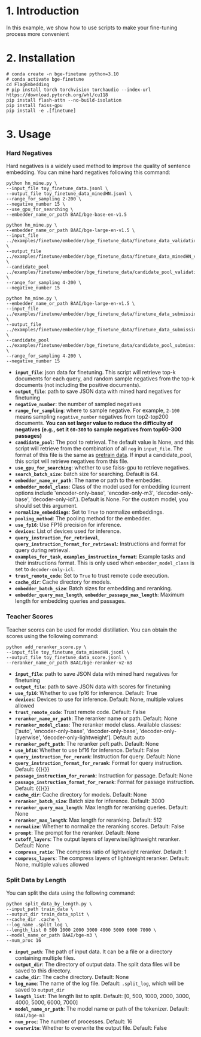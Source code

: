 # 1. Introduction

In this example, we show how to use scripts to make your fine-tuning process more convenient

# 2. Installation

```shell
# conda create -n bge-finetune python=3.10
# conda activate bge-finetune
cd FlagEmbedding
# pip install torch torchvision torchaudio --index-url https://download.pytorch.org/whl/cu118
pip install flash-attn --no-build-isolation
pip install faiss-gpu
pip install -e .[finetune]
```

# 3. Usage

### Hard Negatives

Hard negatives is a widely used method to improve the quality of sentence embedding. You can mine hard negatives following this command:

```shell
python hn_mine.py \
--input_file toy_finetune_data.jsonl \
--output_file toy_finetune_data_minedHN.jsonl \
--range_for_sampling 2-200 \
--negative_number 15 \
--use_gpu_for_searching \
--embedder_name_or_path BAAI/bge-base-en-v1.5

python hn_mine.py \
--embedder_name_or_path BAAI/bge-large-en-v1.5 \
--input_file ../examples/finetune/embedder/bge_finetune_data/finetune_data_validation.jsonl \
--output_file ../examples/finetune/embedder/bge_finetune_data/finetune_data_minedHN_validation.jsonl \
--candidate_pool ../examples/finetune/embedder/bge_finetune_data/candidate_pool_validation.jsonl \
--range_for_sampling 4-200 \
--negative_number 15

python hn_mine.py \
--embedder_name_or_path BAAI/bge-large-en-v1.5 \
--input_file ../examples/finetune/embedder/bge_finetune_data/finetune_data_submission.jsonl \
--output_file ../examples/finetune/embedder/bge_finetune_data/finetune_data_submission_minedHNjsonl \
--candidate_pool ../examples/finetune/embedder/bge_finetune_data/candidate_pool_submission.jsonl \
--range_for_sampling 4-200 \
--negative_number 15
```

- **`input_file`**: json data for finetuning. This script will retrieve top-k documents for each query, and random sample negatives from the top-k documents (not including the positive documents).
- **`output_file`**: path to save JSON data with mined hard negatives for finetuning
- **`negative_number`**: the number of sampled negatives
- **`range_for_sampling`**: where to sample negative. For example, `2-100` means sampling `negative_number` negatives from top2-top200 documents. **You can set larger value to reduce the difficulty of negatives (e.g., set it `60-300` to sample negatives from top60-300 passages)**
- **`candidate_pool`**: The pool to retrieval. The default value is None, and this script will retrieve from the combination of all `neg` in `input_file`. The format of this file is the same as [pretrain data](https://github.com/FlagOpen/FlagEmbedding/tree/master/examples/pretrain#2-data-format). If input a candidate_pool, this script will retrieve negatives from this file.
- **`use_gpu_for_searching`**: whether to use faiss-gpu to retrieve negatives.
- **`search_batch_size`**: batch size for searching. Default is 64.
- **`embedder_name_or_path`**: The name or path to the embedder.
- **`embedder_model_class`**: Class of the model used for embedding (current options include 'encoder-only-base', 'encoder-only-m3', 'decoder-only-base', 'decoder-only-icl'.). Default is None. For the custom model, you should set this argument.
- **`normalize_embeddings`**: Set to `True` to normalize embeddings.
- **`pooling_method`**: The pooling method for the embedder.
- **`use_fp16`**: Use FP16 precision for inference.
- **`devices`**: List of devices used for inference.
- **`query_instruction_for_retrieval`**, **`query_instruction_format_for_retrieval`**: Instructions and format for query during retrieval.
- **`examples_for_task`**, **`examples_instruction_format`**: Example tasks and their instructions format. This is only used when `embedder_model_class` is set to `decoder-only-icl`.
- **`trust_remote_code`**: Set to `True` to trust remote code execution.
- **`cache_dir`**: Cache directory for models.
- **`embedder_batch_size`**: Batch sizes for embedding and reranking.
- **`embedder_query_max_length`**, **`embedder_passage_max_length`**: Maximum length for embedding queries and passages.

### Teacher Scores

Teacher scores can be used for model distillation. You can obtain the scores using the following command:

```shell
python add_reranker_score.py \
--input_file toy_finetune_data_minedHN.jsonl \
--output_file toy_finetune_data_score.jsonl \
--reranker_name_or_path BAAI/bge-reranker-v2-m3
```

- **`input_file`**: path to save JSON data with mined hard negatives for finetuning
- **`output_file`**: path to save JSON data with scores for finetuning
- **`use_fp16`**: Whether to use fp16 for inference. Default: True
- **`devices`**: Devices to use for inference. Default: None, multiple values allowed
- **`trust_remote_code`**: Trust remote code. Default: False
- **`reranker_name_or_path`**: The reranker name or path. Default: None
- **`reranker_model_class`**: The reranker model class. Available classes: ['auto', 'encoder-only-base', 'decoder-only-base', 'decoder-only-layerwise', 'decoder-only-lightweight']. Default: auto
- **`reranker_peft_path`**: The reranker peft path. Default: None
- **`use_bf16`**: Whether to use bf16 for inference. Default: False
- **`query_instruction_for_rerank`**: Instruction for query. Default: None
- **`query_instruction_format_for_rerank`**: Format for query instruction. Default: {{}{}}
- **`passage_instruction_for_rerank`**: Instruction for passage. Default: None
- **`passage_instruction_format_for_rerank`**: Format for passage instruction. Default: {{}{}}
- **`cache_dir`**: Cache directory for models. Default: None
- **`reranker_batch_size`**: Batch size for inference. Default: 3000
- **`reranker_query_max_length`**: Max length for reranking queries. Default: None
- **`reranker_max_length`**: Max length for reranking. Default: 512
- **`normalize`**: Whether to normalize the reranking scores. Default: False
- **`prompt`**: The prompt for the reranker. Default: None
- **`cutoff_layers`**: The output layers of layerwise/lightweight reranker. Default: None
- **`compress_ratio`**: The compress ratio of lightweight reranker. Default: 1
- **`compress_layers`**: The compress layers of lightweight reranker. Default: None, multiple values allowed

### Split Data by Length

You can split the data using the following command:

```shell
python split_data_by_length.py \
--input_path train_data \
--output_dir train_data_split \
--cache_dir .cache \
--log_name .split_log \
--length_list 0 500 1000 2000 3000 4000 5000 6000 7000 \
--model_name_or_path BAAI/bge-m3 \
--num_proc 16
```

- **`input_path`**: The path of input data. It can be a file or a directory containing multiple files.
- **`output_dir`**: The directory of output data. The split data files will be saved to this directory.
- **`cache_dir`**: The cache directory. Default: None
- **`log_name`**: The name of the log file. Default: `.split_log`, which will be saved to `output_dir`
- **`length_list`**: The length list to split. Default: [0, 500, 1000, 2000, 3000, 4000, 5000, 6000, 7000]
- **`model_name_or_path`**: The model name or path of the tokenizer. Default: `BAAI/bge-m3`
- **`num_proc`**: The number of processes. Default: 16
- **`overwrite`**: Whether to overwrite the output file. Default: False
